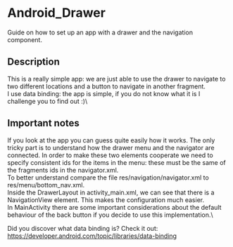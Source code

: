 # Android_Drawer
Guide on how to set up an app with a drawer and the navigation component.
## Description
This is a really simple app: we are just able to use the drawer to navigate to two different locations and a button to navigate in another fragment.\
I use data binding: the app is simple, if you do not know what it is I challenge you to find out :)\
## Important notes
If you look at the app you can guess quite easily how it works. The only tricky part is to understand how the drawer menu and the navigator are connected.
In order to make these two elements cooperate we need to specify consistent ids for the items in the menu: these must be the same of the fragments ids in the navigator.xml.\
To better understand compare the file res/navigation/navigator.xml to res/menu/bottom_nav.xml.\
Inside the DrawerLayout in activity_main.xml, we can see that there is a NavigationView element. This makes the configuration much easier.\
In MainActivity there are some important considerations about the default behaviour of the back button if you decide to use this implementation.\

Did you discover what data binding is?
Check it out: https://developer.android.com/topic/libraries/data-binding
